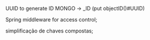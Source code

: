 UUID to generate ID
MONGO -> _ID (put objectID()#UUID)

Spring middleware for access control;

simplificação de chaves compostas;